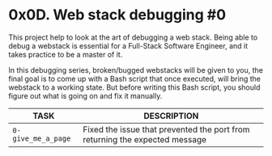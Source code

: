 # 0x0D. Web stack debugging #0

This project help to look at the art of debugging a web stack. Being able to debug a webstack is essential for a Full-Stack Software Engineer, and it takes practice to be a master of it.

In this debugging series, broken/bugged webstacks will be given to you, the final goal is to come up with a Bash script that once executed, will bring the webstack to a working state. But before writing this Bash script, you should figure out what is going on and fix it manually.

TASK | DESCRIPTION
--- | ---
`0-give_me_a_page` | Fixed the issue that prevented the port from returning the expected message